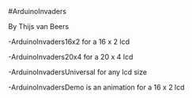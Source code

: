#ArduinoInvaders

By Thijs van Beers

 -ArduinoInvaders16x2 for a 16 x 2 lcd

 -ArduinoInvaders20x4 for a 20 x 4 lcd

 -ArduinoInvadersUniversal for any lcd size

 -ArduinoInvadersDemo is an animation for a 16 x 2 lcd
